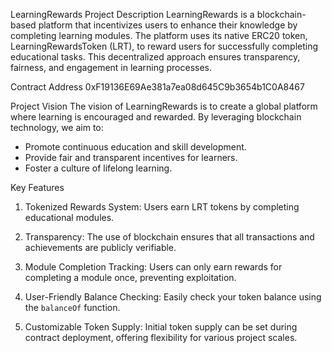 LearningRewards
 Project Description
LearningRewards is a blockchain-based platform that incentivizes users to enhance their knowledge by completing learning modules. The platform uses its native ERC20 token, LearningRewardsToken (LRT), to reward users for successfully completing educational tasks. This decentralized approach ensures transparency, fairness, and engagement in learning processes.

 Contract Address
0xF19136E69Ae381a7ea08d645C9b3654b1C0A8467

 Project Vision
The vision of LearningRewards is to create a global platform where learning is encouraged and rewarded. By leveraging blockchain technology, we aim to:

- Promote continuous education and skill development.
- Provide fair and transparent incentives for learners.
- Foster a culture of lifelong learning.

 Key Features

1. Tokenized Rewards System: Users earn LRT tokens by completing educational modules.
   
2. Transparency: The use of blockchain ensures that all transactions and achievements are publicly verifiable.

3. Module Completion Tracking: Users can only earn rewards for completing a module once, preventing exploitation.

4. User-Friendly Balance Checking: Easily check your token balance using the `balanceOf` function.

5. Customizable Token Supply: Initial token supply can be set during contract deployment, offering flexibility for various project scales.


